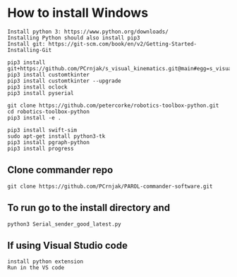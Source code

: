 # How to install Windows
    Install python 3: https://www.python.org/downloads/
    Installing Python should also install pip3
    Install git: https://git-scm.com/book/en/v2/Getting-Started-Installing-Git
    
    pip3 install git+https://github.com/PCrnjak/s_visual_kinematics.git@main#egg=s_visual_kinematics
    pip3 install customtkinter
    pip3 install customtkinter --upgrade
    pip3 install oclock
    pip3 install pyserial
    
    git clone https://github.com/petercorke/robotics-toolbox-python.git
    cd robotics-toolbox-python
    pip3 install -e .
    
    pip3 install swift-sim
    sudo apt-get install python3-tk
    pip3 install pgraph-python
    pip3 install progress
  
## Clone commander repo
    git clone https://github.com/PCrnjak/PAROL-commander-software.git

## To run go to the install directory and
    python3 Serial_sender_good_latest.py

## If using Visual Studio code
    install python extension
    Run in the VS code


